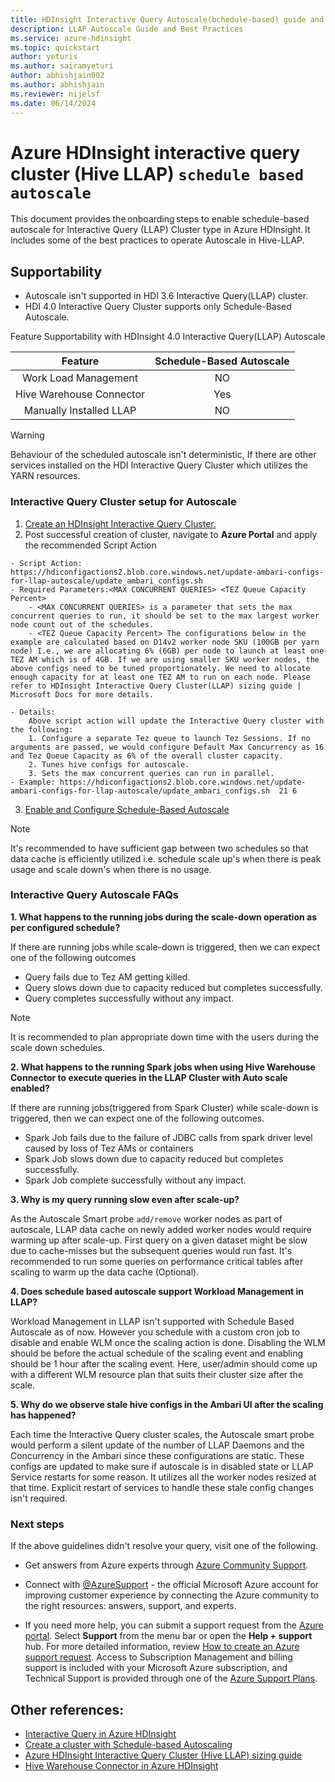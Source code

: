 ```yaml
---
title: HDInsight Interactive Query Autoscale(bchedule-based) guide and best practices
description: LLAP Autoscale Guide and Best Practices 
ms.service: azure-hdinsight
ms.topic: quickstart
author: yeturis
ms.author: sairamyeturi
author: abhishjain002
ms.author: abhishjain
ms.reviewer: nijelsf
ms.date: 06/14/2024
---
```


# Azure HDInsight interactive query cluster (Hive LLAP) `schedule based autoscale`

This document provides the onboarding steps to enable schedule-based autoscale for Interactive Query (LLAP) Cluster type in Azure HDInsight. It includes some of the best practices to operate Autoscale in Hive-LLAP.

## **Supportability**

- Autoscale isn't supported in HDI 3.6 Interactive Query(LLAP) cluster.  
- HDI 4.0 Interactive Query Cluster supports only Schedule-Based Autoscale. 

Feature Supportability with HDInsight 4.0 Interactive Query(LLAP) Autoscale

| Feature  | Schedule-Based Autoscale  |
|:---:|:---:|
| Work Load Management   | NO  |
| Hive Warehouse Connector   | Yes  |
| Manually Installed LLAP  | NO  |

> [!WARNING]  
> Behaviour of the scheduled autoscale isn't deterministic, If there are other services installed on the HDI Interactive Query Cluster which utilizes the YARN resources. 

### **Interactive Query Cluster setup for Autoscale**

1. [Create an HDInsight Interactive Query Cluster.](../hdinsight-hadoop-provision-linux-clusters.md)
2. Post successful creation of cluster, navigate to **Azure Portal** and apply the recommended Script Action

```
- Script Action: https://hdiconfigactions2.blob.core.windows.net/update-ambari-configs-for-llap-autoscale/update_ambari_configs.sh
- Required Parameters:<MAX CONCURRENT QUERIES> <TEZ Queue Capacity Percent> 
    - <MAX CONCURRENT QUERIES> is a parameter that sets the max concurrent queries to run, it should be set to the max largest worker node count out of the schedules. 
    - <TEZ Queue Capacity Percent> The configurations below in the example are calculated based on D14v2 worker node SKU (100GB per yarn node) I.e., we are allocating 6% (6GB) per node to launch at least one TEZ AM which is of 4GB. If we are using smaller SKU worker nodes, the above configs need to be tuned proportionately. We need to allocate enough capacity for at least one TEZ AM to run on each node. Please refer to HDInsight Interactive Query Cluster(LLAP) sizing guide | Microsoft Docs for more details.   

- Details:
    Above script action will update the Interactive Query cluster with the following:
    1. Configure a separate Tez queue to launch Tez Sessions. If no arguments are passed, we would configure Default Max Concurrency as 16 and Tez Queue Capacity as 6% of the overall cluster capacity. 
    2. Tunes hive configs for autoscale. 
    3. Sets the max concurrent queries can run in parallel.  
- Example: https://hdiconfigactions2.blob.core.windows.net/update-ambari-configs-for-llap-autoscale/update_ambari_configs.sh  21 6

```

3. [Enable and Configure Schedule-Based Autoscale](../hdinsight-autoscale-clusters.md#create-a-cluster-with-schedule-based-autoscaling)


> [!NOTE]  
> It's recommended to have sufficient gap between two schedules so that data cache is efficiently utilized i.e. schedule scale up's when there is peak usage and scale down's when there is no usage. 

### **Interactive Query Autoscale FAQs**

<b>1. What happens to the running jobs during the scale-down operation as per configured schedule? </b>

If there are running jobs while scale-down is triggered, then we can expect one of the following outcomes
- Query fails due to Tez AM getting killed. 
- Query slows down due to capacity reduced but completes successfully. 
- Query completes successfully without any impact. 
 

> [!NOTE]
> It is recommended to plan appropriate down time with the users during the scale down schedules.


<b>2. What happens to the running Spark jobs when using Hive Warehouse Connector to execute queries in the LLAP Cluster with Auto scale enabled?</b>

If there are running jobs(triggered from Spark Cluster) while scale-down is triggered, then we can expect one of the following outcomes. 
- Spark Job fails due to the failure of JDBC calls from spark driver level caused by loss of Tez AMs or containers 
- Spark Job slows down due to capacity reduced but completes successfully. 
- Spark Job complete successfully without any impact. 

<b>3. Why is my query running slow even after scale-up?</b>

As the Autoscale Smart probe `add/remove` worker nodes as part of autoscale, LLAP data cache on newly added worker nodes would require warming up after scale-up. First query on a given dataset might be slow due to cache-misses but the subsequent queries would run fast. It's recommended to run some queries on performance critical tables after scaling to warm up the data cache (Optional). 

<b>4. Does schedule based autoscale support Workload Management in LLAP?</b> 

Workload Management in LLAP isn't supported with Schedule Based Autoscale as of now. However you schedule with a custom cron job to disable and enable WLM once the scaling action is done. 
Disabling the WLM should be before the actual schedule of the scaling event and enabling should be 1 hour after the scaling event. Here, user/admin should come up with a different WLM resource plan that suits their cluster size after the scale. 


<b>5. Why do we observe stale hive configs in the Ambari UI after the scaling has happened?</b>

Each time the Interactive Query cluster scales, the Autoscale smart probe would perform a silent update of the number of LLAP Daemons and the Concurrency in the Ambari since these configurations are static. 
These configs are updated to make sure if autoscale is in disabled state or LLAP Service restarts for some reason. It utilizes all the worker nodes resized at that time. Explicit restart of services to handle these stale config changes isn't required.

### **Next steps**
If the above guidelines didn't resolve your query, visit one of the following.

* Get answers from Azure experts through [Azure Community Support](https://azure.microsoft.com/support/community/).

* Connect with [@AzureSupport](https://x.com/azuresupport) - the official Microsoft Azure account for improving customer experience by connecting the Azure community to the right resources: answers, support, and experts.

* If you need more help, you can submit a support request from the [Azure portal](https://portal.azure.com/?#blade/Microsoft_Azure_Support/HelpAndSupportBlade/). Select **Support** from the menu bar or open the **Help + support** hub. For more detailed information, review [How to create an Azure support request](/azure/azure-portal/supportability/how-to-create-azure-support-request). Access to Subscription Management and billing support is included with your Microsoft Azure subscription, and Technical Support is provided through one of the [Azure Support Plans](https://azure.microsoft.com/support/plans/).  

## **Other references:**
  * [Interactive Query in Azure HDInsight](./apache-interactive-query-get-started.md)
  * [Create a cluster with Schedule-based Autoscaling](./apache-interactive-query-get-started.md)
  * [Azure HDInsight Interactive Query Cluster (Hive LLAP) sizing guide](./hive-llap-sizing-guide.md)
  * [Hive Warehouse Connector in Azure HDInsight](./apache-hive-warehouse-connector.md)

